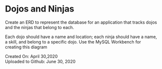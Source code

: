 # Dojos and Ninjas

Create an ERD to represent the database for an application that tracks dojos and the ninjas that belong to each.

Each dojo should have a name and location; each ninja should have a name, a skill, and belong to a specific dojo. Use the MySQL Workbench for creating this diagram

Created On: April 30,2020\
Uploaded to Github: June 30, 2020

